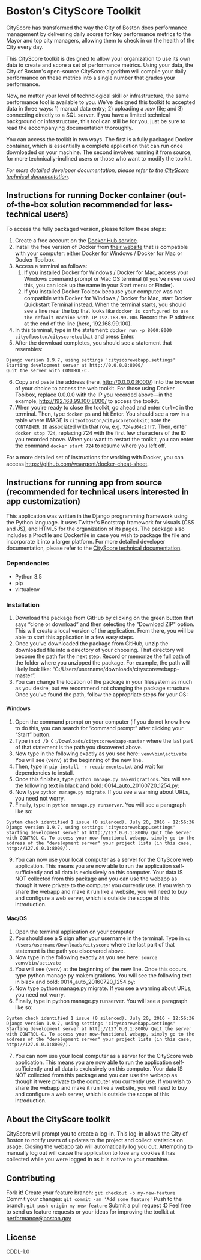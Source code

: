 # Boston’s CityScore Toolkit

CityScore has transformed the way the City of Boston does performance management by delivering daily scores for key performance metrics to the Mayor and top city managers, allowing them to check in on the health of the City every day.

This CityScore toolkit is designed to allow your organization to use its own data to create and score a set of performance metrics. Using your data, the City of Boston's open-source CityScore algorithm will compile your daily performance on these metrics into a single number that grades your performance. 

Now, no matter your level of technological skill or infrastructure, the same performance tool is available to you. We’ve designed this toolkit to accepted data in three ways: 1) manual data entry; 2) uploading a .csv file; and 3) connecting directly to a SQL server. If you have a limited technical background or infrastructure, this tool can still be for you, just be sure to read the accompanying documentation thoroughly. 

You can access the toolkit in two ways. The first is a fully packaged Docker container, which is essentially a complete application that can run once downloaded on your machine. The second involves running it from source, for more technically-inclined users or those who want to modify the toolkit.

*For more detailed developer documentation, please refer to the [CityScore technical documentation](https://docs.google.com/document/d/1DSqCxMvQBMcE0YVHX-wk2B0iVos3TG8Fp7jSiD5JkLk/edit?ts=57b22cac).*

## Instructions for running Docker container (out-of-the-box solution recommended for less-technical users)
To access the fully packaged version, please follow these steps:

1. Create a free account on the [Docker Hub service](https://hub.docker.com).
2. Install the free version of Docker from [their website](https://www.docker.com/products/overview) that is compatible with your computer: either Docker for Windows / Docker for Mac or Docker Toolbox. 
3. Access a terminal as follows: 
    1. If you installed Docker for Windows / Docker for Mac, access your Windows command prompt or Mac OS terminal (if you’ve never used this, you can look up the name in your Start menu or Finder). 
	2. If you installed Docker Toolbox because your computer was not compatible with Docker for Windows / Docker for Mac, start Docker Quickstart Terminal instead. When the terminal starts, you should see a line near the top that looks like `docker is configured to use the default machine with IP 192.168.99.100`. Record the IP address at the end of the line (here, 192.168.99.100).
4. In this terminal, type in the statement: `docker run -p 8000:8000 cityofboston/cityscoretoolkit` and press Enter.
5. After the download completes, you should see a statement that resembles: 
```
Django version 1.9.7, using settings 'cityscorewebapp.settings'
Starting development server at http://0.0.0.0:8000/
Quit the server with CONTROL-C.
```
6. Copy and paste the address (here, http://0.0.0.0:8000/) into the browser of your choice to access the web toolkit. For those using Docker Toolbox, replace 0.0.0.0 with the IP you recorded above—in the example, http://192.168.99.100:8000/ to access the toolkit.
7. When you’re ready to close the toolkit, go ahead and enter `Ctrl+C` in the terminal. Then, type `docker ps` and hit Enter. You should see a row in a table where IMAGE is `cityofboston/cityscoretoolkit`; note the `CONTAINER ID` associated with that row, e.g. `724ed64c2ff7`. Then, enter `docker stop 724`, replacing 724 with the first few characters of the ID you recorded above. When you want to restart the toolkit, you can enter the command `docker start 724` to resume where you left off.

For a more detailed set of instructions for working with Docker, you can access https://github.com/wsargent/docker-cheat-sheet.


## Instructions for running app from source (recommended for technical users interested in app customization)
This application was written in the Django programming framework using the Python language. It uses Twitter's Bootstrap framework for visuals (CSS and JS), and HTML5 for the organization of its pages. The package also includes a Procfile and Dockerfile in case you wish to package the file and incorporate it into a larger platform. For more detailed developer documentation, please refer to the [CityScore technical documentation](https://docs.google.com/document/d/1DSqCxMvQBMcE0YVHX-wk2B0iVos3TG8Fp7jSiD5JkLk/edit?ts=57b22cac).

### Dependencies
- Python 3.5
- pip
- virtualenv

### Installation

1. Download the package from GitHub by clicking on the green button that says “clone or download” and then selecting the "Download ZIP" option. This will create a local version of the application. From there, you will be able to start this application in a few easy steps. 
2. Once you’ve downloaded the package from GitHub, unzip the downloaded file into a directory of your choosing. That directory will become the path for the next step. Record or memorize the full path of the folder where you unzipped the package. For example, the path will likely look like: “C:/Users/username/downloads/cityscorewebapp-master”.
3. You can change the location of the package in your filesystem as much as you desire, but we recommend not changing the package structure. Once you've found the path, follow the appropriate steps for your OS:

#### Windows
1. Open the command prompt on your computer (if you do not know how to do this, you can search for “command prompt” after clicking your “Start” button.
2. Type in `cd /D C:/Downloads/cityscorewebapp-master` where the last part of that statement is the path you discovered above.
3. Now type in the following exactly as you see here: `venv\bin\activate` You will see (venv) at the beginning of the new line. 
5. Then, type in `pip install -r requirements.txt` and wait for dependencies to install.
6. Once this finishes, type `python manage.py makemigrations`. You will see the following text in black and bold: 0014_auto_20160720_1254.py:
7. Now type `python manage.py migrate`. If you see a warning about URLs, you need not worry.
8. Finally, type in `python manage.py runserver`. You will see a paragraph like so: 
```
System check identified 1 issue (0 silenced). July 20, 2016 - 12:56:36 Django version 1.9.7, using settings 'cityscorewebapp.settings' Starting development server at http://127.0.0.1:8000/ Quit the server with CONTROL-C. To access your now-functional webapp, simply go to the address of the "development server" your project lists (in this case, http://127.0.0.1:8000/). 
```
9. You can now use your local computer as a server for the CityScore web application. This means you are now able to run the application self-sufficiently and all data is exclusively on this computer. Your data IS NOT collected from this package and you can use the webapp as though it were private to the computer you currently use. If you wish to share the webapp and make it run like a website, you will need to buy and configure a web server, which is outside the scope of this introduction.

#### Mac/OS

1. Open the terminal application on your computer
2. You should see a $ sign after your username in the terminal. Type in `cd /Users/username/Downloads/cityscore` where the last part of that statement is the path you discovered above.
3. Now type in the following exactly as you see here: `source venv/bin/activate`
4. You will see (venv) at the beginning of the new line. Once this occurs, type python manage.py makemigrations. You will see the following text in black and bold: 0014_auto_20160720_1254.py:
5. Now type python manage.py migrate. If you see a warning about URLs, you need not worry.
6. Finally, type in python manage.py runserver. You will see a paragraph like so: 
```
System check identified 1 issue (0 silenced). July 20, 2016 - 12:56:36 Django version 1.9.7, using settings 'cityscorewebapp.settings' Starting development server at http://127.0.0.1:8000/ Quit the server with CONTROL-C. To access your now-functional webapp, simply go to the address of the "development server" your project lists (in this case, http://127.0.0.1:8000/). 
```
7. You can now use your local computer as a server for the CityScore web application. This means you are now able to run the application self-sufficiently and all data is exclusively on this computer. Your data IS NOT collected from this package and you can use the webapp as though it were private to the computer you currently use. If you wish to share the webapp and make it run like a website, you will need to buy and configure a web server, which is outside the scope of this introduction.

## About the CityScore toolkit
CityScore will prompt you to create a log-in. This log-in allows the City of Boston to notify users of updates to the project and collect statistics on usage. Closing the webapp tab will automatically log you out. Attempting to manually log out will cause the application to lose any cookies it has collected while you were logged in as it is native to your machine.

## Contributing
Fork it!
Create your feature branch: `git checkout -b my-new-feature`
Commit your changes: `git commit -am 'Add some feature'`
Push to the branch: `git push origin my-new-feature`
Submit a pull request :D Feel free to send us feature requests or your ideas for improving the toolkit at performance@boston.gov

## License
CDDL-1.0

